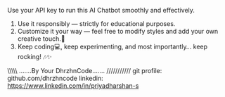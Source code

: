 Use your API key to run this AI Chatbot smoothly and effectively.

1. Use it responsibly — strictly for educational purposes.
2. Customize it your way — feel free to modify styles and add your own creative touch.🎨
3. Keep coding💻, keep experimenting, and most importantly… keep rocking! 🎶✨

\\\\\\\\\\ .......By Your DhrzhnCode....... ///////////
git profile: github.com/dhrzhncode
linkedin: https://www.linkedin.com/in/priyadharshan-s
